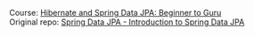 Course: [Hibernate and Spring Data JPA: Beginner to Guru](https://www.udemy.com/course/hibernate-and-spring-data-jpa-beginner-to-guru/)  
Original repo: [Spring Data JPA - Introduction to Spring Data JPA](https://github.com/springframeworkguru/sdjpa-intro)  
